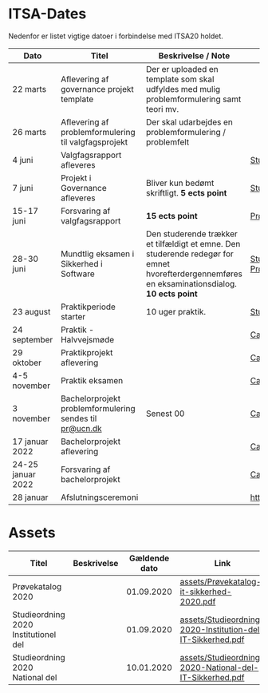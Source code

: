 # ITSA-Dates
Nedenfor er listet vigtige datoer i forbindelse med ITSA20 holdet.

|Dato|Titel|Beskrivelse / Note|Assets|
|-|-|-|-|
|22 marts   |Aflevering af governance projekt template|Der er uploaded en template som skal udfyldes med mulig problemformulering samt teori mv.||
|26 marts   |Aflevering af problemformulering til valgfagsprojekt|Der skal udarbejdes en problemformulering / problemfelt||
|4 juni     |Valgfagsrapport afleveres||[Studieordning (p.14)](assets/Studieordning-2020-Institution-del-IT-Sikkerhed.pdf#page=14)|
|7 juni     |Projekt i Governance afleveres|Bliver kun bedømt skriftligt. **5 ects point**|[Studieordning (p.8)](assets/Studieordning-2020-Institution-del-IT-Sikkerhed.pdf#page=8)|
|15-17 juni |Forsvaring af valgfagsrapport| **15 ects point**|[Prøvekatalog (p.4)](assets/Prøvekatalog-it-sikkerhed-2020.pdf#page=4)|
|28-30 juni  |Mundtlig eksamen i Sikkerhed i Software|Den studerende trækker et tilfældigt et emne. Den studerende redegør for emnet hvorefterdergennemføres en eksaminationsdialog. **10 ects point**|[Studieordning (p.13)](assets/Studieordning-2020-Institution-del-IT-Sikkerhed.pdf#page=13) (Ikke gældende). [Prøvekatalog (p.4)](assets/Prøvekatalog-it-sikkerhed-2020.pdf#page=4) (Gældende)|
|23 august  |Praktikperiode starter|10 uger praktik. |[Studieordning (p.16)](assets/Studieordning-2020-Institution-del-IT-Sikkerhed.pdf#page=16)|
|24 september|Praktik - Halvvejsmøde||[Canvas](https://ucn.instructure.com/courses/27585)|
|29 oktober|Praktikprojekt aflevering||[Canvas](https://ucn.instructure.com/courses/27585)|
|4-5 november|Praktik eksamen||[Canvas](https://ucn.instructure.com/courses/27585)
|3 november|Bachelorprojekt problemformulering sendes til pr@ucn.dk|Senest 00|[Canvas](https://ucn.instructure.com/courses/27585)|
|17 januar 2022|Bachelorprojekt aflevering||[Canvas](https://ucn.instructure.com/courses/27585)|
|24-25 januar 2022|Forsvaring af bachelorprojekt||[Canvas](https://ucn.instructure.com/courses/27585)|
|28 januar|Afslutningsceremoni||https://ucn.instructure.com/courses/27585|


# Assets
|Titel|Beskrivelse|Gældende dato|Link|
|-|-|-|-|
|Prøvekatalog 2020||01.09.2020|[assets/Prøvekatalog-it-sikkerhed-2020.pdf](assets/Prøvekatalog-it-sikkerhed-2020.pdf)|
|Studieordning 2020 Institutionel del||01.09.2020|[assets/Studieordning-2020-Institution-del-IT-Sikkerhed.pdf](assets/Studieordning-2020-Institution-del-IT-Sikkerhed.pdf)
|Studieordning 2020 National del||10.01.2020|[assets/Studieordning-2020-National-del-IT-Sikkerhed.pdf](assets/Studieordning-2020-National-del-IT-Sikkerhed.pdf)|
